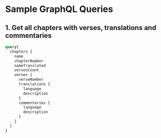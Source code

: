 # Sample GraphQL Queries

## 1. Get all chapters with verses, translations and commentaries

```graphql
query{
  chapters {
    name
    chapterNumber
    nameTranslated
    versesCount
    verses {
      verseNumber
      translations {
        language
        description
      }
      commentaries {
        language
        description
      }
    }
  }
}
```
